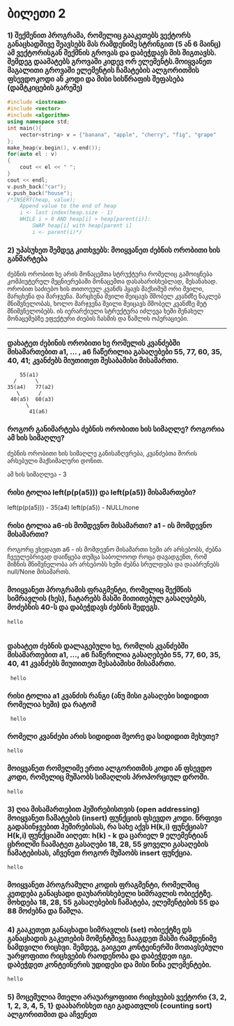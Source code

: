 # ბილეთი 2
### 1) შექმენით პროგრამა, რომელიც გააკეთებს ვექტორს განაცხადშივე შეავსებს მას რამდენიმე სტრინგით (5 ან 6 მაინც) ამ ვექტორისგან შექმნის გროვას და დაბეჭდავს მის შიგთავსს. შემდეგ დაამატებს გროვაში კიდევ ორ ელემენტს.მოიყვანეთ მაგალითი გროვაში ელემენტის ჩამატების ალგორითმის ფსევდოკოდი ან კოდი და მისი სისწრაფის შეფასება (დამტკიცების გარეშე)
```cpp
#include <iostream>
#include <vector>
#include <algorithm>
using namespace std;
int main(){
    vector<string> v = {"banana", "apple", "cherry", "fig", "grape"
};
make_heap(v.begin(), v.end());
for(auto el : v)
{
    cout << el << " ";
}
cout << endl;
v.push_back("car");
v.push_back("house");
/*INSERT(heap, value);
    Append value to the end of heap
    i <- last index(heap.size - 1)
    WHILE i > 0 AND heap[i] > heap[parent(i)]:
        SWAP heap[i] with heap[parent i]
        i <- parent(i)*/
```
### 2) უპასუხეთ შემდეგ კითხვებს: მოიყვანეთ ძებნის ორობითი ხის განმარტება
ძებნის ორობით ხე არის მონაცემთა სტრუქტურა რომელიც გამოიყნება კომპიუტერულ მეცნიერებაში მონაცემთა დასახარისხებლად, შესანახად. ორობით საძიებო ხის თითოეულ კვანძს ჰყავს მაქსიმუმ ორი შვილი, მარცხენა და მარჯვენა. მარცხენა შვილი შეიცავს მშობელ კვანძზე ნაკლებ მნიშვნელობას, ხოლო მარჯვენა შვილი შეიცავს მშობელ კვანძზე მეტ მნიშვნელობებს. ის იერარქიული სტრუქტურა იძლევა ხეში შენახულ მონაცემებზე ეფექტური ძიების ჩასმის და წაშლის ოპერაციები.
___
### დახატეთ ძებინის ორობითი ხე რომელის კვანძებში მისამართებით a1, ... , a6 ჩაწერილია გასაღებები 55, 77, 60, 35, 40, 41; კვანძებს მიუთითეთ შესაბამისი მისამართი.
```
    55(a1)
  /      \
35(a4)   77(a2)
   \      /    
 40(a5)  60(a3)
      \
       41(a6)
```
### როგორ განიმარტება ძებნის ორობითი ხის სიმაღლე? როგორია ამ ხის სიმაღლე? 
ძებნის ორობითი ხის სიმაღლე განისაზღვრება, კვანძებთა შორის არსებული მაქსიმალური დონით.

ამ ხის სიმაღლეა - 3


### რისი ტოლია left(p(p(a5))) და left(p(a5)) მისამართები?
left(p(p(a5))) - 35(a4)
left(p(a5)) - NULL/none

### რისი ტოლია a6-ის მომდევნო მისამართი? a1 - ის მომდევნო მისამართი?
როგორც ვხედავთ a6 - ის მომდევნო მისამართი ხეში არ არსებობს, ძებნა ჩვეულებრივად დაიწყება თუმცა საბოლოოდ როცა დავადგენთ, რომ მიზნის მნიშვნელობა არ არსებობს ხეში ძებნა სრულდება და დააბრუნებს null/None მისამართს.

### მოიყვანეთ პროგრამის ფრაგმენტი, რომელიც შექმნის სიმრავლის (ხეს), ჩატარებს მასში მითითებულ გასაღებებს, მოძებნის 40-ს და დაბეჭდავს ძებნის შედეგს.
```cpp
hello
   
```
### დახატეთ ძებნის დალაგებული ხე, რომლის კვანძებში მისამართებით a1, ..., a6 ჩაწერილია გასაღებები 55, 77, 60, 35, 40, 41 კვანძებს მიუთითეთ შესაბამისი მისამართი. 
```
 hello
```
### რისი ტოლია a1 კვანძის რანგი (ანუ მისი გასაღები სიდიდით რომელია ხეში) და რატომ
```
 hello
```
### რომელი კვანძები არის სიდიდით მეორე და სიდიდით მეხუთე?
```
hello
```
### მოიყვანეთ რომელიმე ერთი ალგორითმის კოდი ან ფსევდო კოდი, რომელიც მუშაობს სიმაღლის პროპორციულ დროში.
```
hello
```
### 3) ღია მისამართებით ჰეშირებისთვის (open addressing) მოიყვანეთ ჩამატების (insert) ფუნქციის ფსევდო კოდი. წრფივი გადასინჯვებით ჰეშირებისას, რა სახე აქვს H(k,i) ფუნქციას? H(k,i) ფუნქციაში აიღეთ: h(k) - k და ცარიელ 9 ელემენტიან ცხრილში ჩაამატეთ გასაღები 18, 28, 55 ყოველი გასაღების ჩამატებისას, აჩვენეთ როგორ მუშაობს insert ფუნქცია.
```
hello
```
### მოიყვანეთ პროგრამული კოდის ფრაგმენტი, რომელშიც კეთდება განაცხადი დაუხარისხებელი სიმრავლის ობიექტზე. მოხდება 18, 28, 55 გასაღებების ჩამატება, ელემენტების 55 და 88 მოძებნა და წაშლა.

### 4) გააკეთეთ განაცხადი სიმრავლის (set) ობიექტზე დს განაცხადის გაკეთების მომენტშივე ჩააგდეთ მასში რამდენიმე ნამდვილი რიცხვი. შემდეგ, გაიგეთ კონტეინერში მოთავსებული უარყოფითი რიცხვების რაოდენობა და დაბეჭდეთ იგი. დაბეჭდეთ კონტეინერის უდიდესი და მისი წინა ელემენტები.
```cpp
hello
```
### 5) მოცემულია მთელი არაუარყოფითი რიცხვების ვექტორი {3, 2, 1, 2, 3, 4, 5, 1} დაახარისხეთ იგი გადათვლის (counting sort) ალგორითმით და აჩვენეთ
